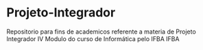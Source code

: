 Projeto-Integrador
==================

Repositorio para fins de academicos referente a materia de Projeto Integrador IV Modulo do curso de Informática pelo IFBA IFBA 
